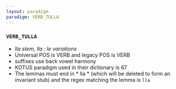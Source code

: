 ```yaml
---
layout: paradigm
paradigm: VERB_TULLA
---
```

### ` VERB_TULLA `

* _lla stem, lla : le variations_
* Universal POS is VERB and legacy POS is VERB
* suffixes use back vowel harmony
* KOTUS paradigm used in their dictionary is 67
* The lemmas must end in * lla * (which will be deleted to form an invariant stub) and the regex matching the lemma is ` lla `
